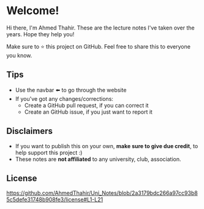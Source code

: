 # Welcome!

Hi there, I'm Ahmed Thahir. These are the lecture notes I've taken over the years. Hope they help you!

Make sure to ⭐ this project on GitHub. Feel free to share this to everyone you know.

## Tips

- Use the navbar ⬅️ to go through the website
- If you've got any changes/corrections:
    - Create a GitHub pull request, if you can correct it
    - Create an GitHub issue, if you just want to report it

## Disclaimers

- If you want to publish this on your own, **make sure to give due credit**, to help support this project :)
- These notes are **not affiliated** to any university, club, association.

## License

https://github.com/AhmedThahir/Uni_Notes/blob/2a3179bdc266a97cc93b85c5defe31748b908fe3/license#L1-L21
